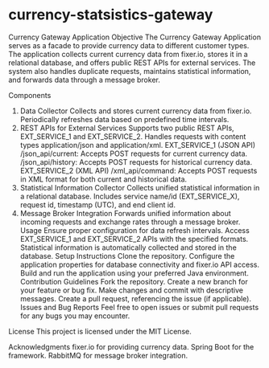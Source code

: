 # currency-statsistics-gateway
Currency Gateway Application
Objective
The Currency Gateway Application serves as a facade to provide currency data to different customer types. The application collects current currency data from fixer.io, stores it in a relational database, and offers public REST APIs for external services. The system also handles duplicate requests, maintains statistical information, and forwards data through a message broker.

Components
1. Data Collector
   Collects and stores current currency data from fixer.io.
   Periodically refreshes data based on predefined time intervals.
2. REST APIs for External Services
   Supports two public REST APIs, EXT_SERVICE_1 and EXT_SERVICE_2.
   Handles requests with content types application/json and application/xml.
   EXT_SERVICE_1 (JSON API)
   /json_api/current: Accepts POST requests for current currency data.
   /json_api/history: Accepts POST requests for historical currency data.
   EXT_SERVICE_2 (XML API)
   /xml_api/command: Accepts POST requests in XML format for both current and historical data.
3. Statistical Information Collector
   Collects unified statistical information in a relational database.
   Includes service name/id (EXT_SERVICE_X), request id, timestamp (UTC), and end client id.
4. Message Broker Integration
   Forwards unified information about incoming requests and exchange rates through a message broker.
   Usage
   Ensure proper configuration for data refresh intervals.
   Access EXT_SERVICE_1 and EXT_SERVICE_2 APIs with the specified formats.
   Statistical information is automatically collected and stored in the database.
   Setup Instructions
   Clone the repository.
   Configure the application properties for database connectivity and fixer.io API access.
   Build and run the application using your preferred Java environment.
   Contribution Guidelines
   Fork the repository.
   Create a new branch for your feature or bug fix.
   Make changes and commit with descriptive messages.
   Create a pull request, referencing the issue (if applicable).
   Issues and Bug Reports
   Feel free to open issues or submit pull requests for any bugs you may encounter.

License
This project is licensed under the MIT License.

Acknowledgments
fixer.io for providing currency data.
Spring Boot for the framework.
RabbitMQ for message broker integration.